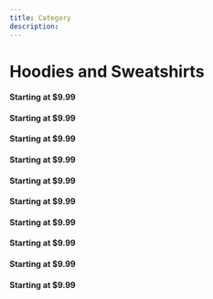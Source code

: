 ```yaml
---
title: Category
description:
---
```


<columns mode="normal" number="1" number-m="1" number-s="1" id="category__title">

<block id="category__title__breadcrumb">

<flui-breadcrumb  message="category" :data-breadcrumb='[{"title":"Products","url":"/products"},{"title":"Hoodies and Sweatshirts","url":"/category"}]'/>

</block>

<block>

# Hoodies and Sweatshirts

</block>

</columns>










<columns mode="normal" number="4" number-m="2" number-s="2" id="category__items">

<block>

<products-card title="Hoodie" url="/single-product">

#### Starting at $9.99

</products-card>

</block>

<block>

<products-card title="Crewneck" url="/single-product">

#### Starting at $9.99

</products-card>

</block>

<block>

<products-card title="Sweatshirt with zipper" url="/single-product" >

#### Starting at $9.99

</products-card>

</block>

<block>

<products-card title="Long hooded sweatshirt" url="/single-product" >

#### Starting at $9.99

</products-card>

</block>

<block>

<products-card title="Sweatshirt fastened with buttons" url="/single-product" >

#### Starting at $9.99

</products-card>

</block>

<block>

<products-card title="V-neck sweatshirt" url="/single-product" >

#### Starting at $9.99

</products-card>

</block>

<block>

<products-card title="Crewneck" url="/single-product">

#### Starting at $9.99

</products-card>

</block>

<block>

<products-card title="Sweatshirt with zipper" url="/single-product" >

#### Starting at $9.99

</products-card>

</block>

<block>

<products-card title="Sleeveless sweatshirt" url="/single-product">

#### Starting at $9.99

</products-card>

</block>

<block>

<products-card title="Sweatshirt fastened with buttons" url="/single-product" >

#### Starting at $9.99

</products-card>

</block>

</columns>